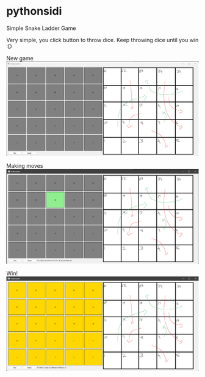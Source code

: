 # pythonsidi
Simple Snake Ladder Game

Very simple, you click button to throw dice.
Keep throwing dice until you win :D

New game
![new game image](./preview/1.png)

Making moves
![making moves image](./preview/2.png)

Win!
![game win image](./preview/3.png)
